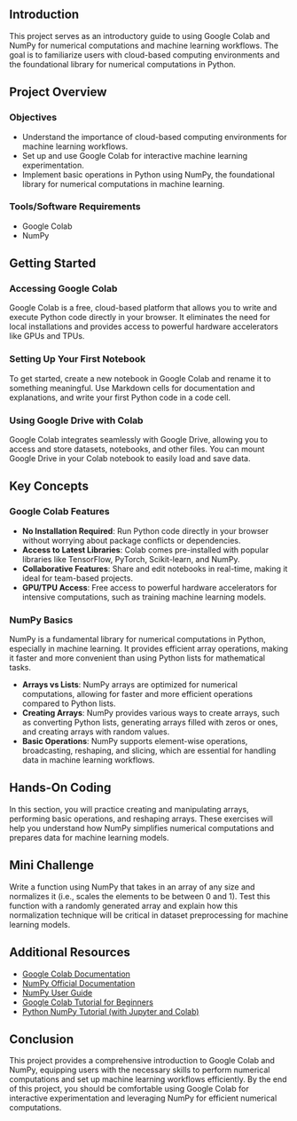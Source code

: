 
## Introduction

This project serves as an introductory guide to using Google Colab and NumPy for numerical computations and machine learning workflows. The goal is to familiarize users with cloud-based computing environments and the foundational library for numerical computations in Python.

## Project Overview

### Objectives
- Understand the importance of cloud-based computing environments for machine learning workflows.
- Set up and use Google Colab for interactive machine learning experimentation.
- Implement basic operations in Python using NumPy, the foundational library for numerical computations in machine learning.

### Tools/Software Requirements
- Google Colab
- NumPy

## Getting Started

### Accessing Google Colab
Google Colab is a free, cloud-based platform that allows you to write and execute Python code directly in your browser. It eliminates the need for local installations and provides access to powerful hardware accelerators like GPUs and TPUs.

### Setting Up Your First Notebook
To get started, create a new notebook in Google Colab and rename it to something meaningful. Use Markdown cells for documentation and explanations, and write your first Python code in a code cell.

### Using Google Drive with Colab
Google Colab integrates seamlessly with Google Drive, allowing you to access and store datasets, notebooks, and other files. You can mount Google Drive in your Colab notebook to easily load and save data.

## Key Concepts

### Google Colab Features
- **No Installation Required**: Run Python code directly in your browser without worrying about package conflicts or dependencies.
- **Access to Latest Libraries**: Colab comes pre-installed with popular libraries like TensorFlow, PyTorch, Scikit-learn, and NumPy.
- **Collaborative Features**: Share and edit notebooks in real-time, making it ideal for team-based projects.
- **GPU/TPU Access**: Free access to powerful hardware accelerators for intensive computations, such as training machine learning models.

### NumPy Basics
NumPy is a fundamental library for numerical computations in Python, especially in machine learning. It provides efficient array operations, making it faster and more convenient than using Python lists for mathematical tasks.

- **Arrays vs Lists**: NumPy arrays are optimized for numerical computations, allowing for faster and more efficient operations compared to Python lists.
- **Creating Arrays**: NumPy provides various ways to create arrays, such as converting Python lists, generating arrays filled with zeros or ones, and creating arrays with random values.
- **Basic Operations**: NumPy supports element-wise operations, broadcasting, reshaping, and slicing, which are essential for handling data in machine learning workflows.

## Hands-On Coding

In this section, you will practice creating and manipulating arrays, performing basic operations, and reshaping arrays. These exercises will help you understand how NumPy simplifies numerical computations and prepares data for machine learning models.

## Mini Challenge

Write a function using NumPy that takes in an array of any size and normalizes it (i.e., scales the elements to be between 0 and 1). Test this function with a randomly generated array and explain how this normalization technique will be critical in dataset preprocessing for machine learning models.

## Additional Resources
- [Google Colab Documentation](https://colab.research.google.com/notebooks/intro.ipynb)
- [NumPy Official Documentation](https://numpy.org/doc/)
- [NumPy User Guide](https://numpy.org/doc/stable/user/index.html)
- [Google Colab Tutorial for Beginners](https://colab.research.google.com/notebooks/welcome.ipynb)
- [Python NumPy Tutorial (with Jupyter and Colab)](https://realpython.com/numpy-tutorial/)

## Conclusion

This project provides a comprehensive introduction to Google Colab and NumPy, equipping users with the necessary skills to perform numerical computations and set up machine learning workflows efficiently. By the end of this project, you should be comfortable using Google Colab for interactive experimentation and leveraging NumPy for efficient numerical computations.
